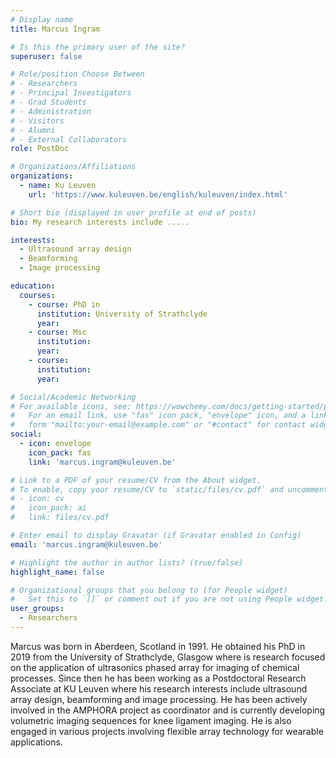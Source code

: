 ```yaml
---
# Display name
title: Marcus Ingram

# Is this the primary user of the site?
superuser: false

# Role/position Choose Between   
# - Researchers
# - Principal Investigators
# - Grad Students
# - Administration
# - Visitors
# - Alumni
# - External Collaborators
role: PostDoc

# Organizations/Affiliations
organizations:
  - name: Ku Leuven
    url: 'https://www.kuleuven.be/english/kuleuven/index.html'

# Short bio (displayed in user profile at end of posts)
bio: My research interests include .....

interests:
  - Ultrasound array design
  - Beamforming
  - Image processing

education:
  courses:
    - course: PhD in
      institution: University of Strathclyde
      year:
    - course: Msc
      institution:
      year:
    - course:
      institution:
      year:

# Social/Academic Networking
# For available icons, see: https://wowchemy.com/docs/getting-started/page-builder/#icons
#   For an email link, use "fas" icon pack, "envelope" icon, and a link in the
#   form "mailto:your-email@example.com" or "#contact" for contact widget.
social:
  - icon: envelope
    icon_pack: fas
    link: 'marcus.ingram@kuleuven.be'

# Link to a PDF of your resume/CV from the About widget.
# To enable, copy your resume/CV to `static/files/cv.pdf` and uncomment the lines below.
# - icon: cv
#   icon_pack: ai
#   link: files/cv.pdf

# Enter email to display Gravatar (if Gravatar enabled in Config)
email: 'marcus.ingram@kuleuven.be'

# Highlight the author in author lists? (true/false)
highlight_name: false

# Organizational groups that you belong to (for People widget)
#   Set this to `[]` or comment out if you are not using People widget.
user_groups:
  - Researchers
---
```



Marcus was born in Aberdeen, Scotland in 1991. He obtained his PhD in 2019 from the University of Strathclyde, Glasgow where is research focused on the application of ultrasonics phased array for imaging of chemical processes. Since then he has been working as a Postdoctoral Research Associate at KU Leuven where his research interests include ultrasound array design, beamforming and image processing. He has been actively involved in the AMPHORA project as coordinator and is currently developing volumetric imaging sequences for knee ligament imaging. He is also engaged in various projects involving flexible array technology for wearable applications.
